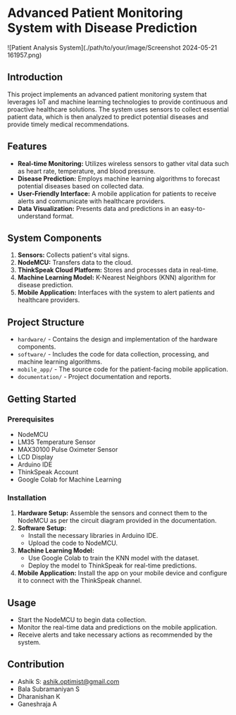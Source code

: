 # Advanced Patient Monitoring System with Disease Prediction

![Patient Analysis System](./path/to/your/image/Screenshot 2024-05-21 161957.png)

## Introduction

This project implements an advanced patient monitoring system that leverages IoT and machine learning technologies to provide continuous and proactive healthcare solutions. The system uses sensors to collect essential patient data, which is then analyzed to predict potential diseases and provide timely medical recommendations.

## Features

- **Real-time Monitoring:** Utilizes wireless sensors to gather vital data such as heart rate, temperature, and blood pressure.
- **Disease Prediction:** Employs machine learning algorithms to forecast potential diseases based on collected data.
- **User-Friendly Interface:** A mobile application for patients to receive alerts and communicate with healthcare providers.
- **Data Visualization:** Presents data and predictions in an easy-to-understand format.

## System Components

1. **Sensors:** Collects patient's vital signs.
2. **NodeMCU:** Transfers data to the cloud.
3. **ThinkSpeak Cloud Platform:** Stores and processes data in real-time.
4. **Machine Learning Model:** K-Nearest Neighbors (KNN) algorithm for disease prediction.
5. **Mobile Application:** Interfaces with the system to alert patients and healthcare providers.

## Project Structure

- `hardware/` - Contains the design and implementation of the hardware components.
- `software/` - Includes the code for data collection, processing, and machine learning algorithms.
- `mobile_app/` - The source code for the patient-facing mobile application.
- `documentation/` - Project documentation and reports.

## Getting Started

### Prerequisites

- NodeMCU
- LM35 Temperature Sensor
- MAX30100 Pulse Oximeter Sensor
- LCD Display
- Arduino IDE
- ThinkSpeak Account
- Google Colab for Machine Learning

### Installation

1. **Hardware Setup:** Assemble the sensors and connect them to the NodeMCU as per the circuit diagram provided in the documentation.
2. **Software Setup:** 
   - Install the necessary libraries in Arduino IDE.
   - Upload the code to NodeMCU.
3. **Machine Learning Model:**
   - Use Google Colab to train the KNN model with the dataset.
   - Deploy the model to ThinkSpeak for real-time predictions.
4. **Mobile Application:** Install the app on your mobile device and configure it to connect with the ThinkSpeak channel.

## Usage

- Start the NodeMCU to begin data collection.
- Monitor the real-time data and predictions on the mobile application.
- Receive alerts and take necessary actions as recommended by the system.

## Contribution
- Ashik S: [ashik.optimist@gmail.com](mailto:ashik.optimist@gmail.com)
- Bala Subramaniyan S
- Dharanishan K
- Ganeshraja A

